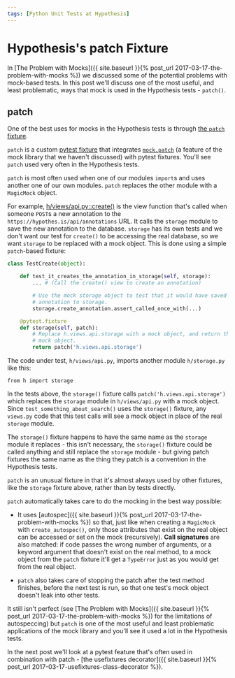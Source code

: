 ```yaml
---
tags: [Python Unit Tests at Hypothesis]
---
```


Hypothesis's patch Fixture
==========================

In [The Problem with Mocks]({{ site.baseurl }}{% post_url 2017-03-17-the-problem-with-mocks %})
we discussed some of the potential problems with mock-based tests.
In this post we'll discuss one of the most useful, and least problematic, ways
that mock is used in the Hypothesis tests - `patch()`.

patch
-----

One of the best uses for mocks in the Hypothesis tests is through
[the `patch` fixture](https://github.com/hypothesis/h/blob/f4439313dab7d50f83f55e9c3f8693307e0df5d9/tests/h/conftest.py#L207).

`patch` is a custom [pytest fixture](/posts/fixtures) that integrates
[`mock.patch`](http://www.voidspace.org.uk/python/mock/patch.html?highlight=patch#mock.patch)
(a feature of the mock library that we haven't discussed) with pytest
fixtures. You'll see `patch` used very often in the Hypothesis tests.

`patch` is most often used when one of our modules `import`s and uses another
one of our own modules. `patch` replaces the other module with a `MagicMock`
object.

For example, [h/views/api.py::create()](https://github.com/hypothesis/h/blob/ca1681203aff5ee176fd880cb01fb04f1c7e1a5a/h/views/api.py#L207)
is the view function
that's called when someone `POST`s a new annotation to the
`https://hypothes.is/api/annotations` URL. It calls the `storage` module
to save the new annotation to the database. `storage` has its own tests and we
don't want our test for `create()` to be accessing the real database,
so we want `storage` to be replaced with a mock object. This is done using a
simple `patch`-based fixture:

```python
class TestCreate(object):

    def test_it_creates_the_annotation_in_storage(self, storage):
        ... # (Call the create() view to create an annotation)

        # Use the mock storage object to test that it would have saved the
        # annotation to storage.
        storage.create_annotation.assert_called_once_with(...)

    @pytest.fixture
    def storage(self, patch):
        # Replace h.views.api.storage with a mock object, and return the
        # mock object.
        return patch('h.views.api.storage')
```

The code under test, `h/views/api.py`, imports another module `h/storage.py`
like this:

```
from h import storage
```

In the tests above, the `storage()` fixture calls `patch('h.views.api.storage')`
which replaces the `storage` module in `h/views/api.py` with a mock object.
Since `test_something_about_search()` uses the `storage()` fixture, any `views.py`
code that this test calls will see a mock object in place of the real `storage`
module.

The `storage()` fixture happens to have the same name as the `storage` module
it replaces - this isn't necessary, the `storage()` fixture could be called
anything and still replace the `storage` module - but giving patch fixtures the
same name as the thing they patch is a convention in the Hypothesis tests.

`patch` is an unusual fixture in that it's almost always used by other fixtures,
like the `storage` fixture above, rather than by tests directly.

`patch` automatically takes care to do the mocking in the best way possible:

* It uses [autospec]({{ site.baseurl }}{% post_url 2017-03-17-the-problem-with-mocks %})
  so that, just like when creating a `MagicMock` with `create_autospec()`,
  only those attributes that exist on the real object can be accessed or set
  on the mock (recursively). **Call signatures** are also matched:
  if code passes the wrong number of arguments, or a keyword argument that
  doesn't exist on the real method, to a mock object from the `patch` fixture
  it'll get a `TypeError` just as you would get from the real object.

* `patch` also takes care of stopping the patch after the test method finishes,
  before the next test is run, so that one test's mock object doesn't leak into
  other tests.

It still isn't perfect (see [The Problem with Mocks]({{ site.baseurl }}{% post_url 2017-03-17-the-problem-with-mocks %})
for the limitations of autospeccing)
but `patch` is one of the most useful and least
problematic applications of the mock library and you'll see it used a lot in
the Hypothesis tests.

In the next post we'll look at a pytest feature that's often used in combination
with patch - 
[the usefixtures decorator]({{ site.baseurl }}{% post_url 2017-03-17-usefixtures-class-decorator %}).
